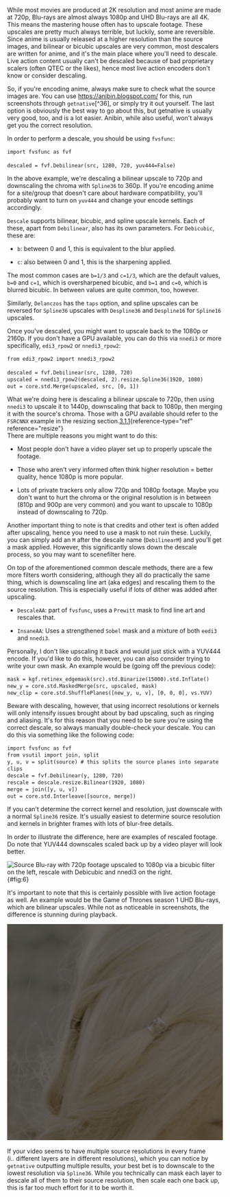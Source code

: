 While most movies are produced at 2K resolution and most anime are made
at 720p, Blu-rays are almost always 1080p and UHD Blu-rays are all 4K.
This means the mastering house often has to upscale footage. These
upscales are pretty much always terrible, but luckily, some are
reversible. Since anime is usually released at a higher resolution than
the source images, and bilinear or bicubic upscales are very common,
most descalers are written for anime, and it's the main place where
you'll need to descale. Live action content usually can't be descaled
because of bad proprietary scalers (often QTEC or the likes), hence most
live action encoders don't know or consider descaling.

So, if you're encoding anime, always make sure to check what the source
images are. You can use <https://anibin.blogspot.com/> for this, run
screenshots through `getnative`[^36], or simply try it out yourself. The
last option is obviously the best way to go about this, but getnative is
usually very good, too, and is a lot easier. Anibin, while also useful,
won't always get you the correct resolution.

In order to perform a descale, you should be using `fvsfunc`:

    import fvsfunc as fvf

    descaled = fvf.Debilinear(src, 1280, 720, yuv444=False)

In the above example, we're descaling a bilinear upscale to 720p and
downscaling the chroma with `Spline36` to 360p. If you're encoding anime
for a site/group that doesn't care about hardware compatibility, you'll
probably want to turn on `yuv444` and change your encode settings
accordingly.

`Descale` supports bilinear, bicubic, and spline upscale kernels. Each
of these, apart from `Debilinear`, also has its own parameters. For
`Debicubic`, these are:

-   `b`: between 0 and 1, this is equivalent to the blur applied.

-   `c`: also between 0 and 1, this is the sharpening applied.

The most common cases are `b=1/3` and `c=1/3`, which are the default
values, `b=0` and `c=1`, which is oversharpened bicubic, and `b=1` and
`c=0`, which is blurred bicubic. In between values are quite common,
too, however.

Similarly, `Delanczos` has the `taps` option, and spline upscales can be
reversed for `Spline36` upscales with `Despline36` and `Despline16` for
`Spline16` upscales.

Once you've descaled, you might want to upscale back to the 1080p or
2160p. If you don't have a GPU available, you can do this via `nnedi3`
or more specifically, `edi3_rpow2` or `nnedi3_rpow2`:

    from edi3_rpow2 import nnedi3_rpow2

    descaled = fvf.Debilinear(src, 1280, 720)
    upscaled = nnedi3_rpow2(descaled, 2).resize.Spline36(1920, 1080)
    out = core.std.Merge(upscaled, src, [0, 1])

What we're doing here is descaling a bilinear upscale to 720p, then
using `nnedi3` to upscale it to 1440p, downscaling that back to 1080p,
then merging it with the source's chroma. Those with a GPU available
should refer to the `FSRCNNX` example in the resizing
section.[3.1.1](#resize){reference-type="ref" reference="resize"}\
There are multiple reasons you might want to do this:

-   Most people don't have a video player set up to properly upscale the
    footage.

-   Those who aren't very informed often think higher resolution =
    better quality, hence 1080p is more popular.

-   Lots of private trackers only allow 720p and 1080p footage. Maybe
    you don't want to hurt the chroma or the original resolution is in
    between (810p and 900p are very common) and you want to upscale to
    1080p instead of downscaling to 720p.

Another important thing to note is that credits and other text is often
added after upscaling, hence you need to use a mask to not ruin these.
Luckily, you can simply add an `M` after the descale name
(`DebilinearM`) and you'll get a mask applied. However, this
significantly slows down the descale process, so you may want to
scenefilter here.

On top of the aforementioned common descale methods, there are a few
more filters worth considering, although they all do practically the
same thing, which is downscaling line art (aka edges) and rescaling them
to the source resolution. This is especially useful if lots of dither
was added after upscaling.

-   `DescaleAA`: part of `fvsfunc`, uses a `Prewitt` mask to find line
    art and rescales that.

-   `InsaneAA`: Uses a strengthened `Sobel` mask and a mixture of both
    `eedi3` and `nnedi3`.

Personally, I don't like upscaling it back and would just stick with a
YUV444 encode. If you'd like to do this, however, you can also consider
trying to write your own mask. An example would be (going off the
previous code):

    mask = kgf.retinex_edgemask(src).std.Binarize(15000).std.Inflate()
    new_y = core.std.MaskedMerge(src, upscaled, mask)
    new_clip = core.std.ShufflePlanes([new_y, u, v], [0, 0, 0], vs.YUV)

Beware with descaling, however, that using incorrect resolutions or
kernels will only intensify issues brought about by bad upscaling, such
as ringing and aliasing. It's for this reason that you need to be sure
you're using the correct descale, so always manually double-check your
descale. You can do this via something like the following code:

    import fvsfunc as fvf
    from vsutil import join, split
    y, u, v = split(source) # this splits the source planes into separate clips
    descale = fvf.Debilinear(y, 1280, 720)
    rescale = descale.resize.Bilinear(1920, 1080)
    merge = join([y, u, v])
    out = core.std.Interleave([source, merge])

If you can't determine the correct kernel and resolution, just downscale
with a normal `Spline36` resize. It's usually easiest to determine
source resolution and kernels in brighter frames with lots of blur-free
details.

In order to illustrate the difference, here are examples of rescaled
footage. Do note that YUV444 downscales scaled back up by a video player
will look better.

![Source Blu-ray with 720p footage upscaled to 1080p via a bicubic
filter on the left, rescale with `Debicubic` and `nnedi3` on the
right.](Pictures/bicubic.png){#fig:6}

It's important to note that this is certainly possible with live action
footage as well. An example would be the Game of Thrones season 1 UHD
Blu-rays, which are bilinear upscales. While not as noticeable in
screenshots, the difference is stunning during playback.

<img src='Pictures/bilinear_before2.png' onmouseover="this.src='Pictures/bilinear_after2.png';" onmouseout="this.src='Pictures/bilinear_before2.png';" />

If your video seems to have multiple source resolutions in every frame
(i.. different layers are in different resolutions), which you can
notice by `getnative` outputting multiple results, your best bet is to
downscale to the lowest resolution via `Spline36`. While you technically
can mask each layer to descale all of them to their source resolution,
then scale each one back up, this is far too much effort for it to be
worth it.
